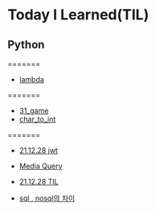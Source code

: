 # Today I Learned(TIL)

## Python

=======
* [lambda](Python/lambda.md)

=======
* [31_game](python/31_gamy.py)
* [char_to_int](python/char_to_int.py)


=======

* [21.12.28 jwt](https://velog.io/@bae-code/JWT-json-web-token)
* [Media Query](https://velog.io/@bae-code/%EB%AF%B8%EB%94%94%EC%96%B4-%EC%BF%BC%EB%A6%AC)


* [21.12.28 TIL](https://velog.io/@bae-code/TIL)


* [sql , nosql의 차이](https://devuna.tistory.com/25)

